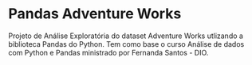 # Pandas Adventure Works
Projeto de Análise Exploratória do dataset Adventure Works utlizando a biblioteca Pandas do Python.
Tem como base o curso Análise de dados com Python e Pandas ministrado por Fernanda Santos - DIO.
